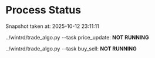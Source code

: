 # Process Status

Snapshot taken at: 2025-10-12 23:11:11

../wintrd/trade_algo.py --task price_update: **NOT RUNNING**

../wintrd/trade_algo.py --task buy_sell: **NOT RUNNING**

